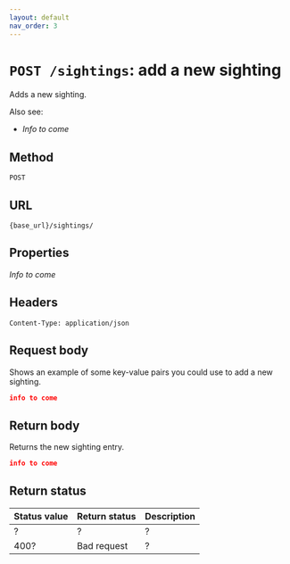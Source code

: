 ```yaml
---
layout: default
nav_order: 3
---
```


# `POST /sightings`: add a new sighting

Adds a new sighting.

Also see:

* *Info to come*

## Method

`POST`

## URL

`{base_url}/sightings/`

## Properties

*Info to come*

## Headers

`Content-Type: application/json`

## Request body

Shows an example of some key-value pairs you could use to add a new sighting.

```json
info to come
```

## Return body

Returns the new sighting entry.

```json
info to come
```

## Return status

| Status value | Return status | Description |
| ------------ | ------------- | ----------- |
| ?            | ?             | ?           |
| 400?         | Bad request   | ?           |

